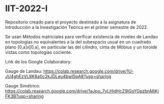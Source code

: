# IIT-2022-I
Repositorio creado para el proyecto destinado a la asignatura de Introducción a la Investigación Teórica en el primer semestre de 2022.

Se usan Métodos matriciales para verificar existencia de niveles de Landau en topologías no equivalentes a la del subespacio usual en un cuadrado plano [0,a]x[0,a], en particular las del cilindro, cinta de Möbius y un toroide vistas como topologías cociente.

Link de los Google Colaboratory: 

Gauge de Landau: https://colab.research.google.com/drive/1U-JU4ghEzVL8K6a0c2kJDLeu4bwlSpA8?usp=sharing

Gauge Simétrico: https://colab.research.google.com/drive/1aJpo_7yLHIdHcZ9IGsYGpzbnMiKiFK3B?usp=sharing

